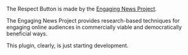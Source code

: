 The Respect Button is made by the [Engaging News Project](http://engagingnewsproject.org).

The Engaging News Project provides research-based techniques for engaging online audiences in commercially viable and democratically beneficial ways.

This plugin, clearly, is just starting development.
